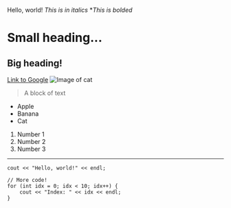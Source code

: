 Hello, world!
*This is in italics*
**This is bolded*
# Small heading...
## Big heading!
[Link to Google](https://www.google.com)
![Image of cat](https://upload.wikimedia.org/wikipedia/commons/thumb/3/3a/Cat03.jpg/1200px-Cat03.jpg)
> A block
> of text
* Apple
* Banana
* Cat
1. Number 1
2. Number 2
3. Number 3
---
`cout << "Hello, world!" << endl;`
```
// More code!
for (int idx = 0; idx < 10; idx++) {
	cout << "Index: " << idx << endl;
}
```
